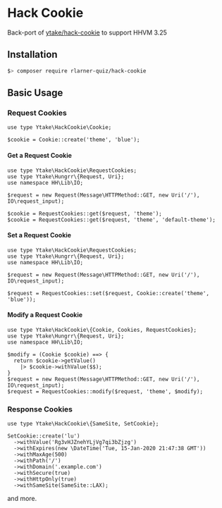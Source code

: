 # Hack Cookie

Back-port of [ytake/hack-cookie](https://github.com/ytake/hack-cookie) to support HHVM 3.25

## Installation

```bash
$> composer require rlarner-quiz/hack-cookie
```

## Basic Usage

### Request Cookies

```hack
use type Ytake\HackCookie\Cookie;

$cookie = Cookie::create('theme', 'blue');
```

#### Get a Request Cookie

```hack
use type Ytake\HackCookie\RequestCookies;
use type Ytake\Hungrr\{Request, Uri};
use namespace HH\Lib\IO;

$request = new Request(Message\HTTPMethod::GET, new Uri('/'), IO\request_input);

$cookie = RequestCookies::get($request, 'theme');
$cookie = RequestCookies::get($request, 'theme', 'default-theme');
```

#### Set a Request Cookie

```hack
use type Ytake\HackCookie\RequestCookies;
use type Ytake\Hungrr\{Request, Uri};
use namespace HH\Lib\IO;

$request = new Request(Message\HTTPMethod::GET, new Uri('/'), IO\request_input);

$request = RequestCookies::set($request, Cookie::create('theme', 'blue'));
```

#### Modify a Request Cookie

```hack
use type Ytake\HackCookie\{Cookie, Cookies, RequestCookies};
use type Ytake\Hungrr\{Request, Uri};
use namespace HH\Lib\IO;

$modify = (Cookie $cookie) ==> { 
  return $cookie->getValue()
    |> $cookie->withValue($$);
}
$request = new Request(Message\HTTPMethod::GET, new Uri('/'), IO\request_input);
$request = RequestCookies::modify($request, 'theme', $modify);
```

### Response Cookies

```hack
use type Ytake\HackCookie\{SameSite, SetCookie};

SetCookie::create('lu')
  ->withValue('Rg3vHJZnehYLjVg7qi3bZjzg')
  ->withExpires(new \DateTime('Tue, 15-Jan-2020 21:47:38 GMT'))
  ->withMaxAge(500)
  ->withPath('/')
  ->withDomain('.example.com')
  ->withSecure(true)
  ->withHttpOnly(true)
  ->withSameSite(SameSite::LAX);
```

and more.
